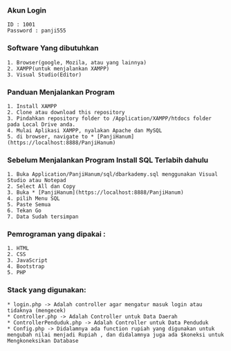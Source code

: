 ### Akun Login
 
    ID : 1001
    Password : panji555
  
### Software Yang dibutuhkan
    1. Browser(google, Mozila, atau yang lainnya)
    2. XAMPP(untuk menjalankan XAMPP)
    3. Visual Studio(Editor)

### Panduan Menjalankan Program
    1. Install XAMPP
    2. Clone atau download this repository
    3. Pindahkan repository folder to /Application/XAMPP/htdocs folder pada Local Drive anda.
    4. Mulai Aplikasi XAMPP, nyalakan Apache dan MySQL
    5. di browser, navigate to * [PanjiHanum](https://localhost:8888/PanjiHanum)
  
### Sebelum Menjalankan Program Install SQL Terlabih dahulu
    1. Buka Application/PanjiHanum/sql/dbarkademy.sql menggunakan Visual Studio atau Notepad
    2. Select All dan Copy 
    3. Buka * [PanjiHanum](https://localhost:8888/PanjiHanum)
    4. pilih Menu SQL
    5. Paste Semua
    6. Tekan Go
    7. Data Sudah tersimpan
  
### Pemrograman  yang dipakai :
    1. HTML
    2. CSS
    3. JavaScript
    4. Bootstrap
    5. PHP
 
### Stack yang digunakan:
    * login.php -> Adalah controller agar mengatur masuk login atau tidaknya (mengecek)
    * Controller.php -> Adalah Controller untuk Data Daerah
    * ControllerPenduduk.php -> Adalah Controller untuk Data Penduduk
    * Config.php -> Didalamnya ada function rupiah yang digunakan untuk mengubah nilai menjadi Rupiah , dan didalamnya juga ada $koneksi untuk Mengkoneksikan Database
